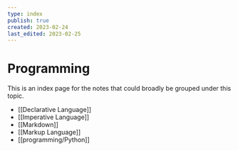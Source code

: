 ```yaml
---
type: index
publish: true
created: 2023-02-24
last_edited: 2023-02-25
---
```

# Programming
This is an index page for the notes that could broadly be grouped under this topic.
- [[Declarative Language]]
- [[Imperative Language]]
- [[Markdown]]
- [[Markup Language]]
- [[programming/Python]]